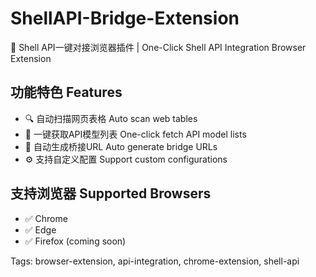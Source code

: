 # ShellAPI-Bridge-Extension

🔌 Shell API一键对接浏览器插件 | One-Click Shell API Integration Browser Extension

## 功能特色 Features
- 🔍 自动扫描网页表格 Auto scan web tables  
- 🔗 一键获取API模型列表 One-click fetch API model lists
- 🚀 自动生成桥接URL Auto generate bridge URLs
- ⚙️ 支持自定义配置 Support custom configurations

## 支持浏览器 Supported Browsers
- ✅ Chrome
- ✅ Edge
- ✅ Firefox (coming soon)

Tags: browser-extension, api-integration, chrome-extension, shell-api
